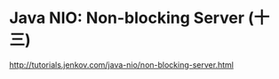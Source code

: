 # Java NIO: Non-blocking Server (十三)

http://tutorials.jenkov.com/java-nio/non-blocking-server.html

